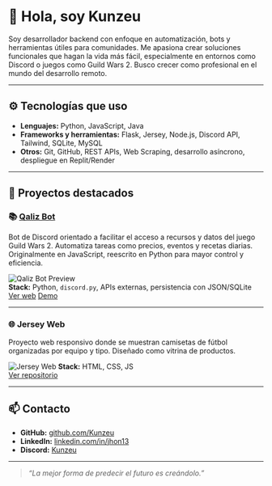 # 👋 Hola, soy Kunzeu

Soy desarrollador backend con enfoque en automatización, bots y herramientas útiles para comunidades. Me apasiona crear soluciones funcionales que hagan la vida más fácil, especialmente en entornos como Discord o juegos como Guild Wars 2. Busco crecer como profesional en el mundo del desarrollo remoto.

---

## ⚙️ Tecnologías que uso

- **Lenguajes:** Python, JavaScript, Java
- **Frameworks y herramientas:** Flask, Jersey, Node.js, Discord API, Tailwind, SQLite, MySQL
- **Otros:** Git, GitHub, REST APIs, Web Scraping, desarrollo asíncrono, despliegue en Replit/Render

---

## 🧩 Proyectos destacados

### 📚 [Qaliz Bot](https://github.com/Kunzeu/Qaliz)
Bot de Discord orientado a facilitar el acceso a recursos y datos del juego Guild Wars 2. Automatiza tareas como precios, eventos y recetas diarias. Originalmente en JavaScript, reescrito en Python para mayor control y eficiencia.

![Qaliz Bot Preview](https://i.gyazo.com/a9c88dfbfa6b3deeac5117f1bb5225dc.gif)  
**Stack:** Python, `discord.py`, APIs externas, persistencia con JSON/SQLite
[Ver web](https://qaliz.vercel.app/)
[Demo](https://i.gyazo.com/a9c88dfbfa6b3deeac5117f1bb5225dc.gif)

---

### 🌐 Jersey Web
Proyecto web responsivo donde se muestran camisetas de fútbol organizadas por equipo y tipo. Diseñado como vitrina de productos.

![Jersey Web](https://i.gyazo.com/055e212646f8f0b5682d2f3204d5937c.png)
**Stack:** HTML, CSS, JS  
[Ver repositorio](https://github.com/Kunzeu/jersey-web)

---

## 📫 Contacto

- **GitHub:** [github.com/Kunzeu](https://github.com/Kunzeu)
- **LinkedIn:** [linkedin.com/in/jhon13](https://www.linkedin.com/in/jhon13)
- **Discord:** [Kunzeu](https://discord.com/users/552563672162107431)

---

> *“La mejor forma de predecir el futuro es creándolo.”*
